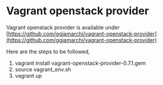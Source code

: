 # Vagrant openstack provider

Vagrant openstack provider is available under [https://github.com/ggiamarchi/vagrant-openstack-provider](https://github.com/ggiamarchi/vagrant-openstack-provider)

Here are the steps to be followed,
1. vagrant install vagrant-openstack-provider-0.7.1.gem
2. source vagrant_env.sh
3. vagrant up
